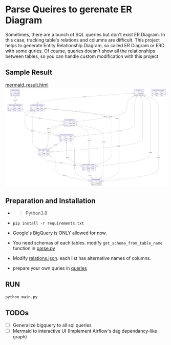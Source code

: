 # Parse Queires to gerenate ER Diagram

Sometimes, there are a bunch of SQL queries but don't exist ER Diagram. In this case, tracking table's relations and columns are difficult. This project helps to generate Entity Relationship Diagram, so called ER Diagram or ERD with some quries. Of course, queries doesn't show all the relationships between tables, so you can handle custom modification with this project.

## Sample Result
[mermaid_result.html](mermaid_result.html)
![sample_result](output/sample_result.png)


## Preparation and Installation

* > Python3.8
* `pip install -r requirements.txt`

* Google's BigQuery is ONLY allowed for now.

* You need schemas of each tables. modify `get_schema_from_table_name` function in [parse.py](parse.py)
* Modify [relations.json](relations.json). each list has alternative names of columns.
* prepare your own quries in [queries](queries)


## RUN

`python main.py`


## TODOs

- [ ] Generalize bigquery to all sql queries
- [ ] Mermaid to interactive UI (Implement Airflow's dag dependancy-like graph)